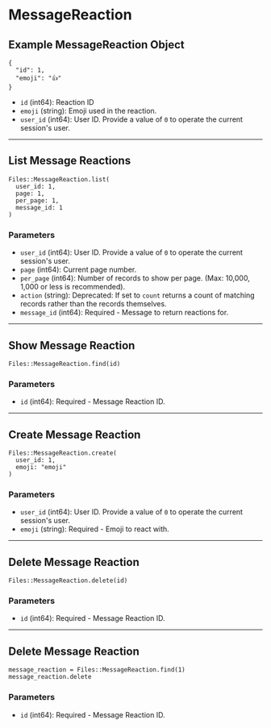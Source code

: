 # MessageReaction

## Example MessageReaction Object

```
{
  "id": 1,
  "emoji": "👍"
}
```

* `id` (int64): Reaction ID
* `emoji` (string): Emoji used in the reaction.
* `user_id` (int64): User ID.  Provide a value of `0` to operate the current session's user.


---

## List Message Reactions

```
Files::MessageReaction.list(
  user_id: 1, 
  page: 1, 
  per_page: 1, 
  message_id: 1
)
```

### Parameters

* `user_id` (int64): User ID.  Provide a value of `0` to operate the current session's user.
* `page` (int64): Current page number.
* `per_page` (int64): Number of records to show per page.  (Max: 10,000, 1,000 or less is recommended).
* `action` (string): Deprecated: If set to `count` returns a count of matching records rather than the records themselves.
* `message_id` (int64): Required - Message to return reactions for.


---

## Show Message Reaction

```
Files::MessageReaction.find(id)
```

### Parameters

* `id` (int64): Required - Message Reaction ID.


---

## Create Message Reaction

```
Files::MessageReaction.create(
  user_id: 1, 
  emoji: "emoji"
)
```

### Parameters

* `user_id` (int64): User ID.  Provide a value of `0` to operate the current session's user.
* `emoji` (string): Required - Emoji to react with.


---

## Delete Message Reaction

```
Files::MessageReaction.delete(id)
```

### Parameters

* `id` (int64): Required - Message Reaction ID.


---

## Delete Message Reaction

```
message_reaction = Files::MessageReaction.find(1)
message_reaction.delete
```

### Parameters

* `id` (int64): Required - Message Reaction ID.
